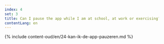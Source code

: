 ```yaml
---
index: 4
set: 3
title: Can I pause the app while I am at school, at work or exercising?
contentLang: en
---
```

{% include content-oud/en/24-kan-ik-de-app-pauzeren.md %}
